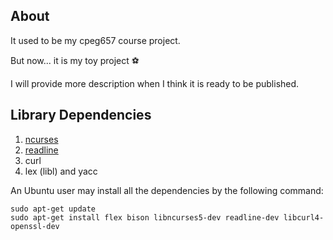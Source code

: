 ## About
It used to be my cpeg657 course project.

But now... it is my toy project :soccer:

I will provide more description when I think it is ready to be published.

## Library Dependencies

1. [ncurses](http://ftp.gnu.org/pub/gnu/ncurses)
2. [readline](http://ftp.gnu.org/gnu/readline) 
3. curl 
4. lex (libl) and yacc

An Ubuntu user may install all the dependencies by the following command:

```
sudo apt-get update
sudo apt-get install flex bison libncurses5-dev readline-dev libcurl4-openssl-dev
```
